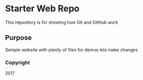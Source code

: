 # Starter Web Repo

This repository is for showing how Git and GitHub work

## Purpose

Sample website with plenty of files for demos
lets make changes

### Copyright
2017
